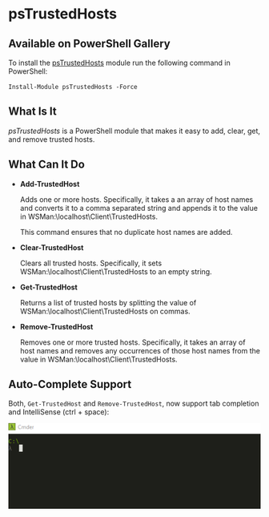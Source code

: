 # psTrustedHosts

## Available on PowerShell Gallery

To install the [psTrustedHosts](https://www.powershellgallery.com/packages/psTrustedHosts/) module
run the following command in PowerShell:

    Install-Module psTrustedHosts -Force
    
## What Is It

*psTrustedHosts* is a PowerShell module that makes it easy to add, clear, get, and remove trusted hosts.

## What Can It Do

- **Add-TrustedHost**

  Adds one or more hosts. Specifically, it takes a an array of host names and converts it to a comma separated string and appends it to the value in WSMan:\localhost\Client\TrustedHosts.
  
  This command ensures that no duplicate host names are added.
  
- **Clear-TrustedHost**

  Clears all trusted hosts. Specifically, it sets WSMan:\localhost\Client\TrustedHosts to an empty string.
  
- **Get-TrustedHost**

  Returns a list of trusted hosts by splitting the value of WSMan:\localhost\Client\TrustedHosts on commas.
  
- **Remove-TrustedHost**

  Removes one or more trusted hosts. Specifically, it takes an array of host names and removes any occurrences of those host names from the value in WSMan:\localhost\Client\TrustedHosts.

## Auto-Complete Support

Both, `Get-TrustedHost` and `Remove-TrustedHost`, now support tab completion and IntelliSense (ctrl + space):

![auto-complete](./AutoComplete.gif)